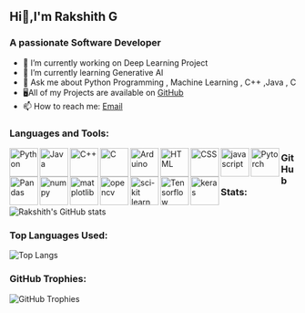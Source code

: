   ##        Hi👋,I'm Rakshith G

   ### A passionate Software Developer

- 🔭 I’m currently working on Deep Learning Project
- 🌱 I’m currently learning Generative AI
- 💬 Ask me about Python Programming , Machine Learning , C++ ,Java , C
- 🖥All of my Projects are available on [GitHub](https://github.com/Rakshithg6)
- 📫 How to reach me: [Email](mailto:rakshithg.6113@gmail.com)

### Languages and Tools:
<img align="left" alt="Python" width="50px" img src="https://cdn.jsdelivr.net/gh/devicons/devicon@latest/icons/python/python-original-wordmark.svg" />
<img align="left" alt="Java" width="50px" img src="https://cdn.jsdelivr.net/gh/devicons/devicon@latest/icons/java/java-original-wordmark.svg" />
<img align="left" alt="C++" width="50px" img src="https://cdn.jsdelivr.net/gh/devicons/devicon@latest/icons/cplusplus/cplusplus-original.svg" />
<img align="left" alt="C" width="50px" img src="https://cdn.jsdelivr.net/gh/devicons/devicon@latest/icons/c/c-original.svg" />
<img align="left" alt="Arduino" width="50px" img src="https://cdn.jsdelivr.net/gh/devicons/devicon@latest/icons/arduino/arduino-original-wordmark.svg" />
<img align="left" alt="HTML" width="50px" img src="https://cdn.jsdelivr.net/gh/devicons/devicon@latest/icons/html5/html5-original.svg" />
<img align="left" alt="CSS" width="50px" img src="https://cdn.jsdelivr.net/gh/devicons/devicon@latest/icons/css3/css3-original.svg" />
<img align="left" alt="javascript" width="50px" img src="https://cdn.jsdelivr.net/gh/devicons/devicon@latest/icons/javascript/javascript-original.svg" />    
<img align="left" alt="Pytorch" width="50px" img src="https://cdn.jsdelivr.net/gh/devicons/devicon@latest/icons/pytorch/pytorch-original.svg" />
<img align="left" alt="Pandas" width="50px" img src="https://cdn.jsdelivr.net/gh/devicons/devicon@latest/icons/pandas/pandas-original-wordmark.svg" />
<img align="left" alt="numpy" width="50px" img src="https://cdn.jsdelivr.net/gh/devicons/devicon@latest/icons/numpy/numpy-original.svg" />
<img align="left" alt="matplotlib" width="50px" img src="https://cdn.jsdelivr.net/gh/devicons/devicon@latest/icons/matplotlib/matplotlib-original.svg" />
<img align="left" alt="opencv" width="50px" img src="https://cdn.jsdelivr.net/gh/devicons/devicon@latest/icons/opencv/opencv-original-wordmark.svg" />
<img align="left" alt="sci-kit learn" width="50px" img src="https://cdn.jsdelivr.net/gh/devicons/devicon@latest/icons/scikitlearn/scikitlearn-original.svg" />
<img align="left" alt="Tensorflow" width="50px" img src="https://cdn.jsdelivr.net/gh/devicons/devicon@latest/icons/tensorflow/tensorflow-original.svg" />
<img align="left" alt="keras" width="50px" img src="https://cdn.jsdelivr.net/gh/devicons/devicon@latest/icons/keras/keras-original.svg" />











### GitHub Stats:

![Rakshith's GitHub stats](https://github-readme-stats.vercel.app/api?username=Rakshithg6&show_icons=true&theme=radical)

### Top Languages Used:

![Top Langs](https://github-readme-stats.vercel.app/api/top-langs/?username=Rakshithg6&layout=compact&theme=radical)

### GitHub Trophies:

![GitHub Trophies](https://github-profile-trophy.vercel.app/?username=Rakshithg6&theme=radical)


          
          

          


          

          


          

          

          

          


